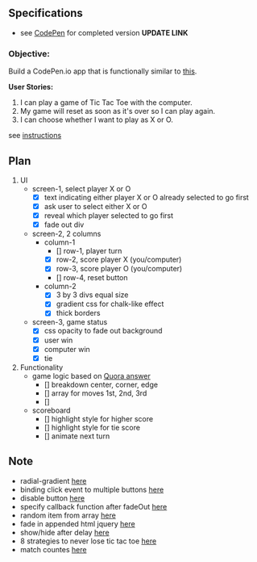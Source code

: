 ## Specifications

- see [CodePen](#) for completed version **UPDATE LINK**

### Objective:
Build a CodePen.io app that is functionally similar to [this](https://codepen.io/freeCodeCamp/full/KzXQgy).

**User Stories:**  

1. I can play a game of Tic Tac Toe with the computer.
2. My game will reset as soon as it's over so I can play again.
3. I can choose whether I want to play as X or O.

see [instructions](https://www.freecodecamp.com/challenges/build-a-tic-tac-toe-game)

## Plan
1. UI
    - screen-1, select player X or O
        - [X] text indicating either player X or O already selected to go first
        - [X] ask user to select either X or O
        - [X] reveal which player selected to go first
        - [X] fade out div
    - screen-2, 2 columns
        - column-1
            - [] row-1, player turn
            - [X] row-2, score player X (you/computer)
            - [X] row-3, score player O (you/computer)
            - [] row-4, reset button
        - column-2
            - [X] 3 by 3 divs equal size
            - [X] gradient css for chalk-like effect
            - [X] thick borders
    - screen-3, game status
        - [X] css opacity to fade out background
        - [X] user win
        - [X] computer win
        - [X] tie
2. Functionality
    - game logic based on [Quora answer](https://www.quora.com/Is-there-a-way-to-never-lose-at-Tic-Tac-Toe/answer/Victoria-Vita)
        - [] breakdown center, corner, edge
        - [] array for moves 1st, 2nd, 3rd
        - [] 
    - scoreboard
        - [] highlight style for higher score
        - [] highlight style for tie score
        - [] animate next turn


## Note

- radial-gradient [here](http://www.w3schools.com/css/tryit.asp?filename=trycss3_gradient-radial)
- binding click event to multiple buttons [here](http://stackoverflow.com/a/17715413)
- disable button [here](http://stackoverflow.com/a/15122550)
- specify callback function after fadeOut [here](http://stackoverflow.com/a/1065809)
- random item from array [here](http://stackoverflow.com/a/5915122)
- fade in appended html jquery [here](http://stackoverflow.com/a/1262367)
- show/hide after delay [here](http://stackoverflow.com/a/7288683)
- 8 strategies to never lose tic tac toe [here](https://www.quora.com/Is-there-a-way-to-never-lose-at-Tic-Tac-Toe/answer/Victoria-Vita)
- match countes [here](http://stackoverflow.com/a/881111)
